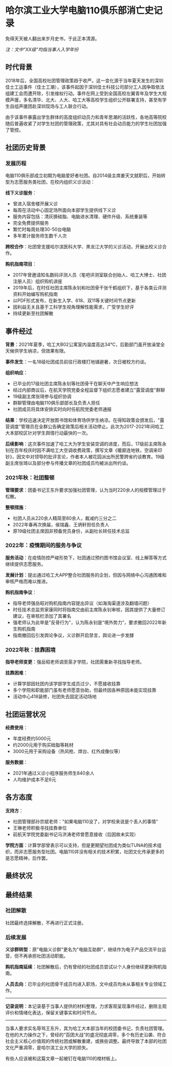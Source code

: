 # 哈尔滨工业大学电脑110俱乐部消亡史记录

免得天天被人翻出来岁月史书，于此正本清源。

*注：文中"XX级"均指当事人入学年份*

## 时代背景

2018年后，全国高校社团管理政策趋于收严。这一变化源于当年夏天发生的深圳佳士工运事件（佳士工潮），该事件起因于深圳佳士科技公司部分工人因争取依法组建工会而遭开除，引发维权行动。事件在网上受到全国高校左翼青年及学生大规模声援，多名清华、北大、人大、哈工大等高校学生组织公开联署支持，甚至有学生自组声援团赴深圳现场与工人联合行动。

由于该事件暴露出学生群体的高度组织动员力和青年思潮的活跃性，各地高等院校随后普遍收紧了对学生社团的管理政策，尤其对具有社会动员能力的学生社团加强了管控。

## 社团历史背景

### 发展历程

电脑110俱乐部成立初期为电脑爱好者社团。自2014级主席姜天文就职后，开始转型为志愿服务类社团，在校内组织义诊活动：

**线下义诊服务**：
- 曾进入宿舍楼开展义诊
- 每周在活动中心固定场所面向本部学生提供线下义诊
- 服务内容包括：清灰换硅脂、电脑进水清理、硬件升级、系统重装等
- 完全免费提供服务
- 繁忙时每周处理30-50台电脑
- 多年累计服务师生数千人次

**跨校合作**：社团曾支援哈尔滨医科大学、黑龙江大学的义诊活动，开展出校义诊合作。

**购机指南项目**：
- 2017年曾邀请知名数码评测人员（笔吧评测室联合创始人、哈工大博士、社团注册人员）组织购机讲座
- 2019年后，在时任社团主席陈永钊和社团骨干张千鹤组织下，基于各类云评测资料开始编写购机指南
- 以PDF形式发布，在新生入学、618、双11等关键时间节点更新
- 因利益无关且基于工科学生视角理解性能需求，广受学生好评
- 持续更新至社团解散

## 事件经过

**背景**：2021年夏季，哈工大B02公寓室内温度高达34℃，后勤部门虽开放澡堂全天候供学生纳凉，但效果有限。

**事件发生**：一名18级社团成员前往行政楼打地铺避暑，次日被校方约谈。

**组织响应**：
- 已毕业的17级社团主席陈永钊等社团骨干在聊天中产生响应想法
- 经过内部商议后，在航天学院党委全程监督下组织志愿者建立"露营调度"群聊
- 19级副主席张琦参与组织协调
- 群聊管理由电脑110俱乐部部长及负责人担任
- 社团成员将具体安排实时向时任航院党委老师通报

**结果**：学校迅速决定开放图书馆和体育场供学生纳凉。在得知政策会颁发后，"露营调度"管理员在全群公告确定政策后相关活动停止。此次为2017-2021年间哈工大本部校区针对学生舆情行动最快的一次。

**后续影响**：这次事件加速了哈工大为学生安装空调的进度，而后，17级前主席陈永钊在百年校庆时因不满哈工大空调收费政策，撰写文章《暖廊连地铁，空调来印钞》，因文中对领导的批评言论，作者本人被花园派出所民警跨省约谈教育。19级副主席张琦以及部分参与传播文章的社团成员均被派出所约谈。

### 2021年秋：社团整顿

**管理要求**：团委书记王东升要求加强社团管理，认为当时220余人的规模管理过于松散。

**整顿措施**：
- 社团人员从220余人精简至80余人，裁减约三分之二
- 2022年春再次换届，侯瑞鑫、王炳轩担任负责人
- 原19级社团主席因非预备党员身份，从副社长转任技术总监

### 2022年：疫情期间的服务与争议

**服务活动**：在疫情防控严峻形势下，社团通过预约图书馆会议室、线上解答等方式继续提供志愿服务。

**发展计划**：提出通过哈工大APP整合社团服务的企划，但因与网络中心沟通困难和审核严格而难以推进。

**购机指南争议**：
- 指导老师强岳昭对购机指南内容提出异议（如海淘渠道涉及翻墙问题）
- 时任技术总监劳家康同时将指南交由前主席陈永钊审核，因其提供了大量修订建议，在审核栏添加了其署名
- 强老师认为此举是"反骨行为"，认为陈永钊是“境外势力”，要求撤回2022年新生购机指南
- 指南撤回后引发舆论争议，义诊群开启禁言，舆论进一步发酵

### 2022年秋：挂靠困境

**指导老师变更**：强岳昭老师调至英才学院，社团需重新寻找指导老师。

**挂靠困难**：
- 计算学部因社团内该学部学生成员过少，不愿接收挂靠
- 多个学院和职能部门虽有老师愿意协助，但最终因各种原因未能实现挂靠
- 活动中心418装修，社团失去固定活动场地

## 社团运营状况

**经费使用**：
- 年度经费约5000元
- 约2000元用于购买硅脂等耗材
- 3000元用于采购设备（热风枪、焊台、红外成像仪等）

**服务数据**：
- 2021年通过义诊小程序服务师生840余人
- 人均维护成本不足6元

## 各方态度

**支持方**：
- 社团管理部孙宗斌老师："如果电脑110没了，对学校来说是个丢人的事情"
- 王琳老师积极寻找挂靠单位
- 前航天学院党委副书记马洪涛老师曾愿意接收（后因故未实现）

**学院方面**：计算学部曾表示可以支持，但是更期望社团成为类似TUNA的技术组织，而非志愿服务型社团。电脑110并没有相关的技术积累，社团文化传承更多的是志愿精神，后作罢。

## 最终状况

## 最终结果

### 社团解散

社团最终选择解散，不再进行正式注册。

### 后续发展

**义诊群转型**：原"电脑义诊群"更名为"电脑互助群"，继续作为电子产品交流平台运营，但不再承担社团活动职能。

**购机指南延续**：社团解散后，仍有曾经的社团成员尝试以个人身份继续更新购机指南。

**人员去向**：已毕业的社团骨干成员均进入职场，文中成员均未从事相关专业领域工作。

---

**记录说明**：本记录基于当事人提供的材料整理，力求客观呈现事件经过，删除主观评价和情绪化表达，保留关键事实和时间节点。

---

当事人要求实名辱骂王东升，其为哈工大本部当年的校团委书记，负责社团管理。在他的大力操作之下，曾经的“百团大战”的盛况彻底凋零，多个有历史沿袭、符合社会主义核心价值观的传统社团或解散重建，或换些调整。最终导致了本部的社团文化严重凋零，是哈尔滨工业大学的损失。

有些人应该被和这篇文章一起被钉在电脑110的棺材板上。
